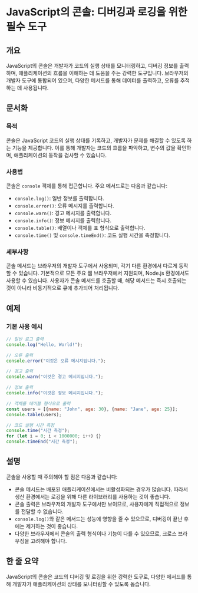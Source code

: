 <!--
Meta Description: # JavaScript의 콘솔: 디버깅과 로깅을 위한 필수 도구 ## 개요 JavaScript의 콘솔은 개발자가 코드의 실행 상태를 모니터링하고, 디버깅 정보를 출력하며, 애플리케이션의 흐름을 이해하는 데 도움을 주는 강력한 도구입니다. 브라우저의 개발자 도구에 통합되...
Meta Keywords: console, 출력합니다, 콘솔은, 코드의, 메서드는
-->

# JavaScript의 콘솔: 디버깅과 로깅을 위한 필수 도구

## 개요
JavaScript의 콘솔은 개발자가 코드의 실행 상태를 모니터링하고, 디버깅 정보를 출력하며, 애플리케이션의 흐름을 이해하는 데 도움을 주는 강력한 도구입니다. 브라우저의 개발자 도구에 통합되어 있으며, 다양한 메서드를 통해 데이터를 출력하고, 오류를 추적하는 데 사용됩니다.

## 문서화
### 목적
콘솔은 JavaScript 코드의 실행 상태를 기록하고, 개발자가 문제를 해결할 수 있도록 하는 기능을 제공합니다. 이를 통해 개발자는 코드의 흐름을 파악하고, 변수의 값을 확인하며, 애플리케이션의 동작을 검사할 수 있습니다.

### 사용법
콘솔은 `console` 객체를 통해 접근합니다. 주요 메서드로는 다음과 같습니다:

- `console.log()`: 일반 정보를 출력합니다.
- `console.error()`: 오류 메시지를 출력합니다.
- `console.warn()`: 경고 메시지를 출력합니다.
- `console.info()`: 정보 메시지를 출력합니다.
- `console.table()`: 배열이나 객체를 표 형식으로 출력합니다.
- `console.time()` 및 `console.timeEnd()`: 코드 실행 시간을 측정합니다.

### 세부사항
콘솔 메서드는 브라우저의 개발자 도구에서 사용되며, 각기 다른 환경에서 다르게 동작할 수 있습니다. 기본적으로 모든 주요 웹 브라우저에서 지원되며, Node.js 환경에서도 사용할 수 있습니다. 사용자가 콘솔 메서드를 호출할 때, 해당 메서드는 즉시 호출되는 것이 아니라 비동기적으로 큐에 추가되어 처리됩니다.

## 예제
### 기본 사용 예시
```javascript
// 일반 로그 출력
console.log("Hello, World!");

// 오류 출력
console.error("이것은 오류 메시지입니다.");

// 경고 출력
console.warn("이것은 경고 메시지입니다.");

// 정보 출력
console.info("이것은 정보 메시지입니다.");

// 객체를 테이블 형식으로 출력
const users = [{name: "John", age: 30}, {name: "Jane", age: 25}];
console.table(users);

// 코드 실행 시간 측정
console.time("시간 측정");
for (let i = 0; i < 1000000; i++) {}
console.timeEnd("시간 측정");
```

## 설명
콘솔을 사용할 때 주의해야 할 점은 다음과 같습니다:

- 콘솔 메서드는 배포된 애플리케이션에서는 비활성화되는 경우가 많습니다. 따라서 생산 환경에서는 로깅을 위해 다른 라이브러리를 사용하는 것이 좋습니다.
- 콘솔 출력은 브라우저의 개발자 도구에서만 보이므로, 사용자에게 직접적으로 정보를 전달할 수 없습니다.
- `console.log()`와 같은 메서드는 성능에 영향을 줄 수 있으므로, 디버깅이 끝난 후에는 제거하는 것이 좋습니다.
- 다양한 브라우저에서 콘솔의 출력 형식이나 기능이 다를 수 있으므로, 크로스 브라우징을 고려해야 합니다.

## 한 줄 요약
JavaScript의 콘솔은 코드의 디버깅 및 로깅을 위한 강력한 도구로, 다양한 메서드를 통해 개발자가 애플리케이션의 상태를 모니터링할 수 있도록 돕습니다.